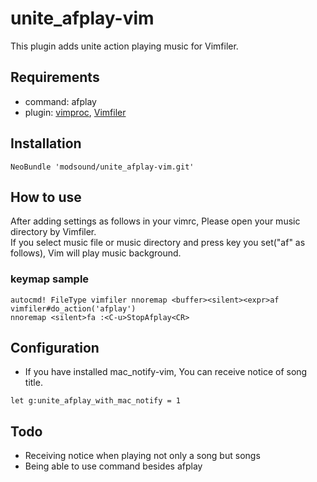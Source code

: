unite_afplay-vim
==============

This plugin adds unite action playing music for Vimfiler.

## Requirements

* command: afplay
* plugin: [vimproc](https://github.com/Shougo/vimproc.vim.git), [Vimfiler](https://github.com/Shougo/vimfiler.vim.git)

## Installation

```
NeoBundle 'modsound/unite_afplay-vim.git'
```

## How to use

After adding settings as follows in your vimrc, Please open your music directory by Vimfiler.  
If you select music file or music directory and press key you set("af" as follows), Vim will play music background.

### keymap sample

```
autocmd! FileType vimfiler nnoremap <buffer><silent><expr>af vimfiler#do_action('afplay')
nnoremap <silent>fa :<C-u>StopAfplay<CR>
```

## Configuration

* If you have installed mac_notify-vim, You can receive notice of song title.

```
let g:unite_afplay_with_mac_notify = 1
```

## Todo

* Receiving notice when playing not only a song but songs
* Being able to use command besides afplay
